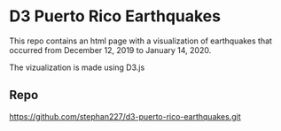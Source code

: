 # D3 Puerto Rico Earthquakes
This repo contains an html page with a visualization of earthquakes that occurred from December 12, 2019 to January 14, 2020.

The vizualization is made using D3.js

## Repo
https://github.com/stephan227/d3-puerto-rico-earthquakes.git

